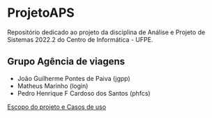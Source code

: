 # ProjetoAPS
Repositório dedicado ao projeto da disciplina de Análise e Projeto de Sistemas 2022.2 do Centro de Informática - UFPE.

<h2> Grupo Agência de viagens </h2>

<ul> 
  <li> João Guilherme Pontes de Paiva (jgpp) </li>
  <li> Matheus Marinho (login) </li>
  <li> Pedro Henrique F Cardoso dos Santos (phfcs) </li>
</ul>

<a href="https://github.com/jguilhermepaiva/ProjetoAPS/blob/main/Entrega%201/Primeira%20entrega.pdf" alt="" target="_blank" rel="noreferrer"> Escopo do projeto e Casos de uso </a>
